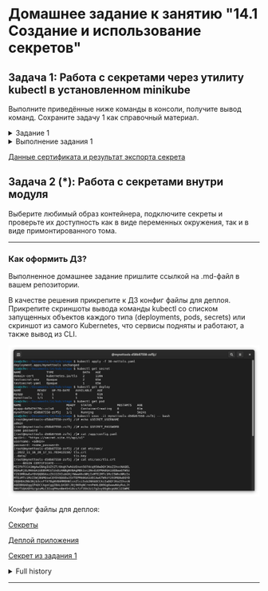 # Домашнее задание к занятию "14.1 Создание и использование секретов"

## Задача 1: Работа с секретами через утилиту kubectl в установленном minikube

Выполните приведённые ниже команды в консоли, получите вывод команд. Сохраните
задачу 1 как справочный материал.

<details>
    <summary>Задание 1</summary>

### Как создать секрет?

```
openssl genrsa -out cert.key 4096
openssl req -x509 -new -key cert.key -days 3650 -out cert.crt \
-subj '/C=RU/ST=Moscow/L=Moscow/CN=server.local'
kubectl create secret tls domain-cert --cert=certs/cert.crt --key=certs/cert.key
```

### Как просмотреть список секретов?

```
kubectl get secrets
kubectl get secret
```

### Как просмотреть секрет?

```
kubectl get secret domain-cert
kubectl describe secret domain-cert
```

### Как получить информацию в формате YAML и/или JSON?

```
kubectl get secret domain-cert -o yaml
kubectl get secret domain-cert -o json
```

### Как выгрузить секрет и сохранить его в файл?

```
kubectl get secrets -o json > secrets.json
kubectl get secret domain-cert -o yaml > domain-cert.yml
```

### Как удалить секрет?

```
kubectl delete secret domain-cert
```

### Как загрузить секрет из файла?

```
kubectl apply -f domain-cert.yml
```
</details>


<details>
    <summary>Выполнение задания 1</summary>

```bash
iva@c9v:~/Documents/14 $ kubectl get pods
No resources found in default namespace.
iva@c9v:~/Documents/14 $ kubectl get ns
NAME              STATUS   AGE
default           Active   49d
kube-node-lease   Active   49d
kube-public       Active   49d
kube-system       Active   49d
iva@c9v:~/Documents/14 $ kubectl get pods
No resources found in default namespace.
iva@c9v:~/Documents/14 $ kubectl get secret
No resources found in default namespace.
iva@c9v:~/Documents/14 $ kubectl get secrets
No resources found in default namespace.
```

```bash
iva@c9v:~/Documents/14 $ mkdir certs
iva@c9v:~/Documents/14 $ cd certs/
iva@c9v:~/Documents/14/certs $ openssl genrsa -out cert.key 4096
iva@c9v:~/Documents/14/certs $ openssl req -x509 -new -key cert.key -days 3650 -out cert.crt -subj '/C=RU/ST=Moscow/L=Moscow/CN=server.local'
iva@c9v:~/Documents/14/certs $ cd ..
iva@c9v:~/Documents/14 $ kubectl create secret tls domain-cert --cert=certs/cert.crt --key=certs/cert.key
secret/domain-cert created
iva@c9v:~/Documents/14 $ kubectl get secrets
NAME          TYPE                DATA   AGE
domain-cert   kubernetes.io/tls   2      39s
iva@c9v:~/Documents/14 $ kubectl get secret
NAME          TYPE                DATA   AGE
domain-cert   kubernetes.io/tls   2      48s
```

```bash
iva@c9v:~/Documents/14 $ kubectl get secret domain-cert
NAME          TYPE                DATA   AGE
domain-cert   kubernetes.io/tls   2      83s
iva@c9v:~/Documents/14 $ kubectl describe secret domain-cert
Name:         domain-cert
Namespace:    default
Labels:       <none>
Annotations:  <none>

Type:  kubernetes.io/tls

Data
====
tls.crt:  1944 bytes
tls.key:  3272 bytes

```

```bash
iva@c9v:~/Documents/14 $ kubectl get secret domain-cert -o yaml
apiVersion: v1
data:
  tls.crt: LS0tLS1CRUdJTiBDRVJUSUZJQ0FURS0tLS0tCk1JSUZiVENDQTFXZ0F3SUJBZ0lVWnRa<cut>
  tls.key: LS0tLS1CRUdJTiBQUklWQVRFIEtFWS0tLS0tCk1JSUpRZ0lCQURBTkJna3Foa2lHOXcw<cut>
kind: Secret
metadata:
  creationTimestamp: "2022-11-16T17:53:44Z"
  name: domain-cert
  namespace: default
  resourceVersion: "16429"
  uid: e5b588f7-f1d0-4348-87e0-ab4aed8978e2
type: kubernetes.io/tls

```

```bash
iva@c9v:~/Documents/14 $ kubectl get secret domain-cert -o json
{
    "apiVersion": "v1",
    "data": {
        "tls.crt": "LS0tLS1CRUdJTiBDRVJUSUZJQ0FURS0tLS0tCk1JSUZiVENDQTFXZ0F3SUJBZ0lVWnRa<cut>",
        "tls.key": "LS0tLS1CRUdJTiBQUklWQVRFIEtFWS0tLS0tCk1JSUpRZ0lCQURBTkJna3Foa2lHOXcw<cut>"
    },
    "kind": "Secret",
    "metadata": {
        "creationTimestamp": "2022-11-16T17:53:44Z",
        "name": "domain-cert",
        "namespace": "default",
        "resourceVersion": "16429",
        "uid": "e5b588f7-f1d0-4348-87e0-ab4aed8978e2"
    },
    "type": "kubernetes.io/tls"
}

```

```bash
iva@c9v:~/Documents/14 $ kubectl delete secret domain-cert
secret "domain-cert" deleted
iva@c9v:~/Documents/14 $ kubectl get secrets
No resources found in default namespace.
```

```bash
iva@c9v:~/Documents/14 $ kubectl apply -f domain-cert.yml
secret/domain-cert created
iva@c9v:~/Documents/14 $ kubectl get secrets
NAME          TYPE                DATA   AGE
domain-cert   kubernetes.io/tls   2      7s
```

 Секреты доступны в зависимости от используемого namespace

```bash
iva@c9v:~/Documents/14 $ kubectl get ns
NAME              STATUS   AGE
default           Active   49d
kube-node-lease   Active   49d
kube-public       Active   49d
kube-system       Active   49d
stage             Active   25s
iva@c9v:~/Documents/14 $ kubectl config set-context --current --namespace=default
Context "kubernetes-admin@cluster.local" modified.
iva@c9v:~/Documents/14 $ kubectl get ns
NAME              STATUS   AGE
default           Active   49d
kube-node-lease   Active   49d
kube-public       Active   49d
kube-system       Active   49d
stage             Active   43s
iva@c9v:~/Documents/14 $ kubectl get secret
NAME          TYPE                DATA   AGE
domain-cert   kubernetes.io/tls   2      3m40s
```
</details>

[Данные сертификата и результат экспорта секрета](./14.1/certs/)

## Задача 2 (*): Работа с секретами внутри модуля

Выберите любимый образ контейнера, подключите секреты и проверьте их доступность
как в виде переменных окружения, так и в виде примонтированного тома.

---

### Как оформить ДЗ?

Выполненное домашнее задание пришлите ссылкой на .md-файл в вашем репозитории.

В качестве решения прикрепите к ДЗ конфиг файлы для деплоя. Прикрепите скриншоты вывода команды kubectl со списком запущенных объектов каждого типа (deployments, pods, secrets) или скриншот из самого Kubernetes, что сервисы подняты и работают, а также вывод из CLI.

![](./14.1/img/14-Secrets-01.png)

Конфиг файлы для деплоя:

[Секреты](./14.1/stage/20-secrets.yaml)

[Деплой приложения](./14.1/stage/30-nettols.yaml)

[Секрет из задания 1](./14.1/stage/domain-cert.yaml)

<details>
    <summary>Full history</summary>
![](./14.1/ReadMe.md)
</details>

---
